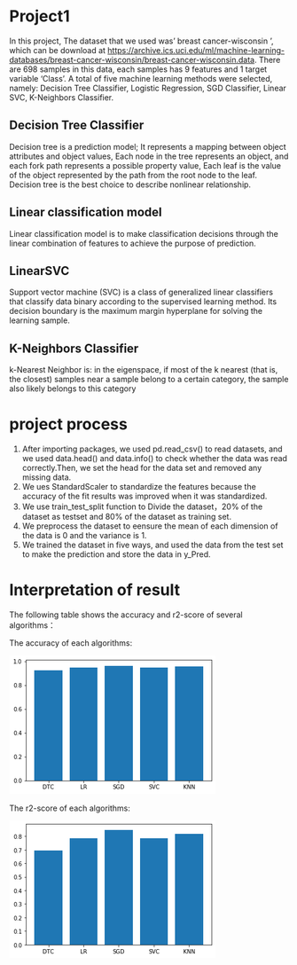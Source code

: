 # Project1
In this project, The dataset that we used was’ breast cancer-wisconsin ’, which can be download at https://archive.ics.uci.edu/ml/machine-learning-databases/breast-cancer-wisconsin/breast-cancer-wisconsin.data. There are 698 samples in this data, each samples has 9 features and 1 target variable ‘Class’. A total of five machine learning methods were selected, namely: Decision Tree Classifier, Logistic Regression, SGD Classifier, Linear SVC, K-Neighbors Classifier. 


## **Decision Tree Classifier**
Decision tree is a prediction model; It represents a mapping between object attributes and object values, Each node in the tree represents an object, and each fork path represents a possible property value, Each leaf is the value of the object represented by the path from the root node to the leaf. Decision tree is the best choice to describe nonlinear relationship.
## Linear classification model
Linear classification model is to make classification decisions through the linear combination of features to achieve the purpose of prediction. 
## LinearSVC
Support vector machine (SVC) is a class of generalized linear classifiers that classify data binary according to the supervised learning method. Its decision boundary is the maximum margin hyperplane for solving the learning sample. 
## K-Neighbors Classifier
k-Nearest Neighbor is: in the eigenspace, if most of the k nearest (that is, the closest) samples near a sample belong to a certain category, the sample also likely belongs to this category

# project process
1. After importing packages, we used pd.read_csv() to read datasets, and we used data.head() and data.info() to check whether the data was read correctly.Then, we set the head for the data set and removed any missing data.
2. We ues StandardScaler to standardize the features because the accuracy of the fit results was improved when it was standardized.
3. We use train_test_split function to Divide the dataset，20% of the dataset as testset and 80% of the dataset as training set. 
4. We preprocess the dataset to eensure the mean of each dimension of the data is 0 and the variance is 1. 
5. We trained the dataset in five ways, and used the data from the test set to make the prediction and store the data in y_Pred. 

# Interpretation of result
The following table shows the accuracy and r2-score of several algorithms：

The accuracy of each algorithms:

![avatar](https://github.com/Qiby0513/project1/blob/main/准确率.png)


The r2-score of each algorithms:

![avatar](https://github.com/Qiby0513/project1/blob/main/R2.png)
